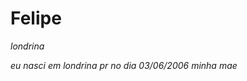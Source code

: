 <h1> Felipe </h1
              >
<p><em zona norte </em></p>
<p><em> londrina </em></p>
<P>eu nasci em londrina pr no dia 03/06/2006 minha mae </P>
